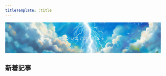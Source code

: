 ```yaml
---
titleTemplate: :title
---
```


<script setup>
import { data as posts } from "../.vitepress/theme/components/posts.data.mjs"
import NewPosts from "../.vitepress/theme/components/NewPosts.vue"
</script>

<style scoped>
.example {
  position: relative;
}

.example p {
  position: absolute;
  top: 50%;
  left: 50%;
  -ms-transform: translate(-50%,-50%);
  -webkit-transform: translate(-50%,-50%);
  transform: translate(-50%,-50%);
  margin: 0;
  padding: 0;
  color: #e8eaed;
}

.example img {
  width: 100%;
  height: 100px;
  mix-blend-mode: multiply;
  object-fit: cover;
}
</style>


<div class="example">
  <img src="./public/site-image.webp" />
  <p>エンジニアの技術メモ</p>	
</div>


## 新着記事

<NewPosts :posts="posts" />